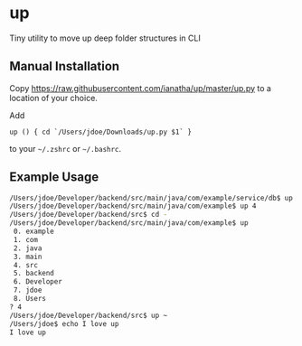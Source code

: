 # up
Tiny utility to move up deep folder structures in CLI

## Manual Installation

Copy https://raw.githubusercontent.com/ianatha/up/master/up.py to a location of your choice.

Add
```
up () { cd `/Users/jdoe/Downloads/up.py $1` }
```
to your `~/.zshrc` or `~/.bashrc`.

## Example Usage

```bash
/Users/jdoe/Developer/backend/src/main/java/com/example/service/db$ up example
/Users/jdoe/Developer/backend/src/main/java/com/example$ up 4
/Users/jdoe/Developer/backend/src$ cd -
/Users/jdoe/Developer/backend/src/main/java/com/example$ up
 0. example
 1. com
 2. java
 3. main
 4. src
 5. backend
 6. Developer
 7. jdoe
 8. Users
? 4
/Users/jdoe/Developer/backend/src$ up ~
/Users/jdoe$ echo I love up
I love up
```